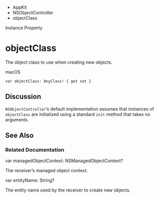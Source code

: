 

- AppKit
- NSObjectController
-  objectClass 

Instance Property

# objectClass

The object class to use when creating new objects.

macOS

``` source
var objectClass: AnyClass! { get set }
```

## Discussion

`NSObjectController`’s default implementation assumes that instances of `objectClass` are initialized using a standard `init` method that takes no arguments.

## See Also

### Related Documentation

var managedObjectContext: NSManagedObjectContext?

The receiver’s managed object context.

var entityName: String?

The entity name used by the receiver to create new objects.

